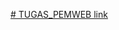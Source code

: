 [# TUGAS_PEMWEB link](https://drive.google.com/file/d/1XolkcDNJJ5Y8nqFa9qhXBjDwXBRlbbEP/view?usp=sharing)

